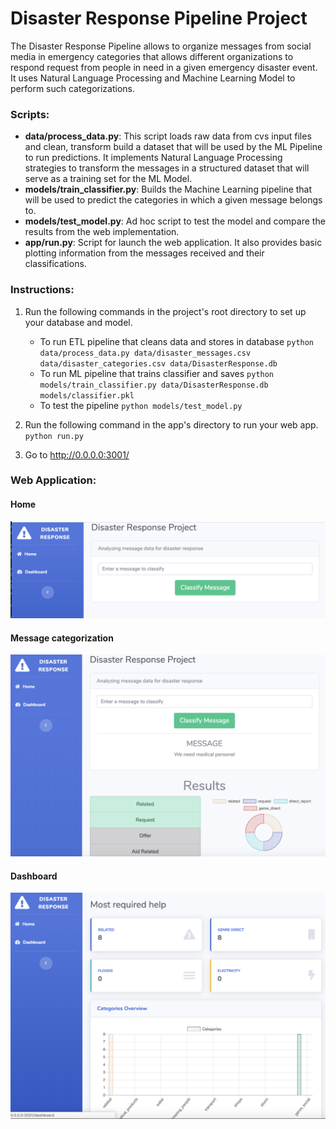 # Disaster Response Pipeline Project

The Disaster Response Pipeline allows to organize messages from social media in emergency categories that allows different organizations to respond request from people in need in a given emergency disaster event. It uses Natural Language Processing and Machine Learning Model to perform such categorizations.

### Scripts:
* **data/process_data.py**: This script loads raw data from cvs input files and clean, transform build a dataset that will be used by the ML Pipeline to run predictions. It implements Natural Language Processing strategies to transform the messages in a structured dataset that will serve as a training set for the ML Model.
* **models/train_classifier.py**: Builds the Machine Learning pipeline that will be used to predict the categories in which a given message belongs to.
* **models/test_model.py**: Ad hoc script to test the model and compare the results from the web implementation.
* **app/run.py**: Script for launch the web application. It also provides basic plotting information from the messages received and their classifications.
### Instructions:
1. Run the following commands in the project's root directory to set up your database and model.

    - To run ETL pipeline that cleans data and stores in database
        `python data/process_data.py data/disaster_messages.csv data/disaster_categories.csv data/DisasterResponse.db`
    - To run ML pipeline that trains classifier and saves
        `python models/train_classifier.py data/DisasterResponse.db models/classifier.pkl`
    - To test the pipeline
        `python models/test_model.py`

2. Run the following command in the app's directory to run your web app.
    `python run.py`

3. Go to http://0.0.0.0:3001/

### Web Application:
#### Home
  ![Home](https://raw.githubusercontent.com/mrugeles/mrugeles.github.io/master/images/home.png)

#### Message categorization
  ![Predictions](https://raw.githubusercontent.com/mrugeles/mrugeles.github.io/master/images/prediction.png)

#### Dashboard
![Dashboard](https://raw.githubusercontent.com/mrugeles/mrugeles.github.io/master/images/dashboard.png)
